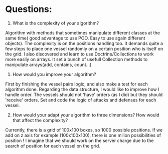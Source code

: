 # Questions:


1. What is the complexity of your algorithm?

Algorithm with methods that sometimes manipulate different classes at the same time( good advantage to use POO. Easy to use again different objects). The complexity is on the positions handling too. It demands quite a few steps to place one vessel randomly on a certain position who is itself on the grid.
I also discovered and learn to use Doctrine/Collections to work more easily on arrays. It set a bunch of usefull Collection methods to manipulate arrays(add, contains, count...)



1. How would you improve your algorithm?

First by finishing the vessel pairs logic, and also make a test for each algorithm done.
Regarding the data structure, I would like to improve how I handle order. The vessels should not 'have' orders (as I did) but they should 'receive' orders. 
Set and code the logic of attacks and defenses for each vessel.



2. How would your adapt your algorithm to three dimensions? How would that affect
   the complexity?

Currently, there is a grid of 100x100 boxes, so 1000 possible positions.
If we add on z axis for example (100x100x100), there is one milion possibilities of position !
I imagine that we should work on the server charge due to the search of position for each vessel on the grid.